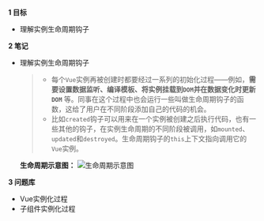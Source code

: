 
**1 目标**
* 理解实例生命周期钩子

**2 笔记**
* 理解实例生命周期钩子  
    > * 每个`Vue`实例再被创建时都要经过一系列的初始化过程——例如，**需要设置数据监听、编译模板、将实例挂载到`DOM`并在数据变化时更新`DOM`** 等。同事在这个过程中也会运行一些叫做生命周期钩子的函数，这给了用户在不同阶段添加自己的代码的机会。  
    > * 比如`created`钩子可以用来在一个实例被创建之后执行代码，也有一些其他的钩子，在实例生命周期的不同阶段被调用，如`mounted`、`updated`和`destroyed`。生命周期钩子的`this`上下文指向调用它的`Vue`实例。 

    **生命周期示意图：**
    ![生命周期示意图](https://cn.vuejs.org/images/lifecycle.png)


**3 问题库**
* Vue实例化过程
* 子组件实例化过程